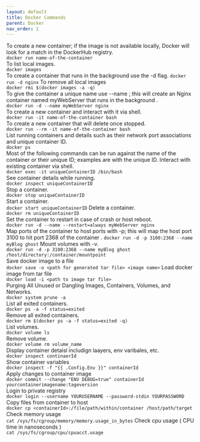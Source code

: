```yaml
---
layout: default
title: Docker Commands
parent: Docker
nav_order: 1
---
```

To create a new container; if the image is not available locally, Docker will look for a match in the DockerHub registry.  
`docker run name-of-the-container`   
To list local images.  
`docker images`   
To create a container that runs in the background use the -d flag. 
`docker run -d nginx`
To remove all local images   
```docker rmi $(docker images -a -q)```   
To give the container a unique name use --name ; this will create an Nginx container named myWebServer that runs in the background .   
```docker run -d --name myWebServer nginx```   
To create a new container and interact with it via shell.    
```docker run -it name-of-the-container bash```   
To create a new container that will delete once stopped.    
```docker run --rm -it name-of-the-container bash```  
List running containers and details such as their network port associations and unique container ID.    
```docker ps```   
Most of the following commands can be run against the name of the container or their unique ID; examples are with the unique ID.
Interact with existing container via shell.    
```docker exec -it uniqueContainerID /bin/bash```   
See container details while running.   
```docker inspect uniqueContainerID```   
Stop a container.   
```docker stop uniqueContainerID```   
Start a container.   
```docker start uniqueContainerID```
Delete a container.   
```docker rm uniqueContainerID```    
Set the container to restart in case of crash or host reboot.   
```docker run -d --name --restart=always myWebServer nginx```   
Map ports of the container to host ports with -p; this will map the host port 3100 to hit port 2368 of the container .
```docker run -d -p 3100:2368 --name myBlog ghost```
Mount volumes with -v.   
```docker run -d -p 3100:2368 --name myBlog ghost /host/directory:/container/mountpoint```   
Save docker image to a file    
```docker save -o <path for generated tar file> <image name>```
Load docker image from tar file  
```docker load -i <path to image tar file>```   
Purging All Unused or Dangling Images, Containers, Volumes, and Networks.   
```docker system prune -a```   
List all exited containers.   
```docker ps -a -f status=exited```   
Remove all exited containers.    
```docker rm $(docker ps -a -f status=exited -q)```   
List volumes.   
```docker volume ls```   
Remove volume.   
```docker volume rm volume_name```   
Display container detaisl includign laayers, env varibales, etc.   
```docker inspect continaerId```   
Show container variables   
```docker inspect -f "{{ .Config.Env }}" containerId```   
Apply changes to container image   
```docker commit --change "ENV DEBUG=true" containerId  yourcontainerimagename:tageversion```   
Login to private registry   
```docker login --username YOURUSERNAME --password-stdin YOURPASSWORD```
Copy files from container to host   
```docker cp <containerId>:/file/path/within/container /host/path/target```   
Check memory usage   
```cat /sys/fs/cgroup/memory/memory.usage_in_bytes```
Check cpu usage ( CPU time in nanoseconds )     
```cat /sys/fs/cgroup/cpu/cpuacct.usage```     
